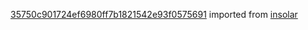 [35750c901724ef6980ff7b1821542e93f0575691](https://github.com/insolar/insolar/commit/35750c901724ef6980ff7b1821542e93f0575691) imported from [insolar](https://github.com/insolar/insolar)
